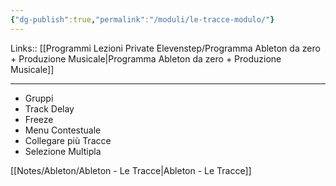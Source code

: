 ```yaml
---
{"dg-publish":true,"permalink":"/moduli/le-tracce-modulo/"}
---
```


Links:: [[Programmi Lezioni Private Elevenstep/Programma Ableton da zero + Produzione Musicale\|Programma Ableton da zero + Produzione Musicale]]

---


- Gruppi
- Track Delay
- Freeze
- Menu Contestuale
- Collegare più Tracce
- Selezione Multipla

[[Notes/Ableton/Ableton - Le Tracce\|Ableton - Le Tracce]]